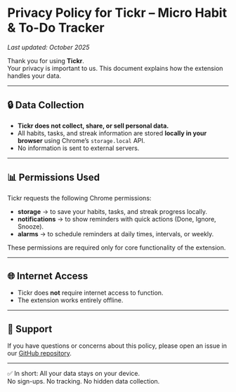 # Privacy Policy for Tickr – Micro Habit & To-Do Tracker

_Last updated: October 2025_

Thank you for using **Tickr**.  
Your privacy is important to us. This document explains how the extension handles your data.

---

## 🔒 Data Collection
- **Tickr does not collect, share, or sell personal data.**
- All habits, tasks, and streak information are stored **locally in your browser** using Chrome’s `storage.local` API.
- No information is sent to external servers.

---

## 📊 Permissions Used
Tickr requests the following Chrome permissions:

- **storage** → to save your habits, tasks, and streak progress locally.  
- **notifications** → to show reminders with quick actions (Done, Ignore, Snooze).  
- **alarms** → to schedule reminders at daily times, intervals, or weekly.  

These permissions are required only for core functionality of the extension.

---

## 🌐 Internet Access
- Tickr does **not** require internet access to function.  
- The extension works entirely offline.  

---

## 📧 Support
If you have questions or concerns about this policy, please open an issue in our [GitHub repository](../../issues).

---

✅ In short: All your data stays on your device.  
No sign-ups. No tracking. No hidden data collection.  
